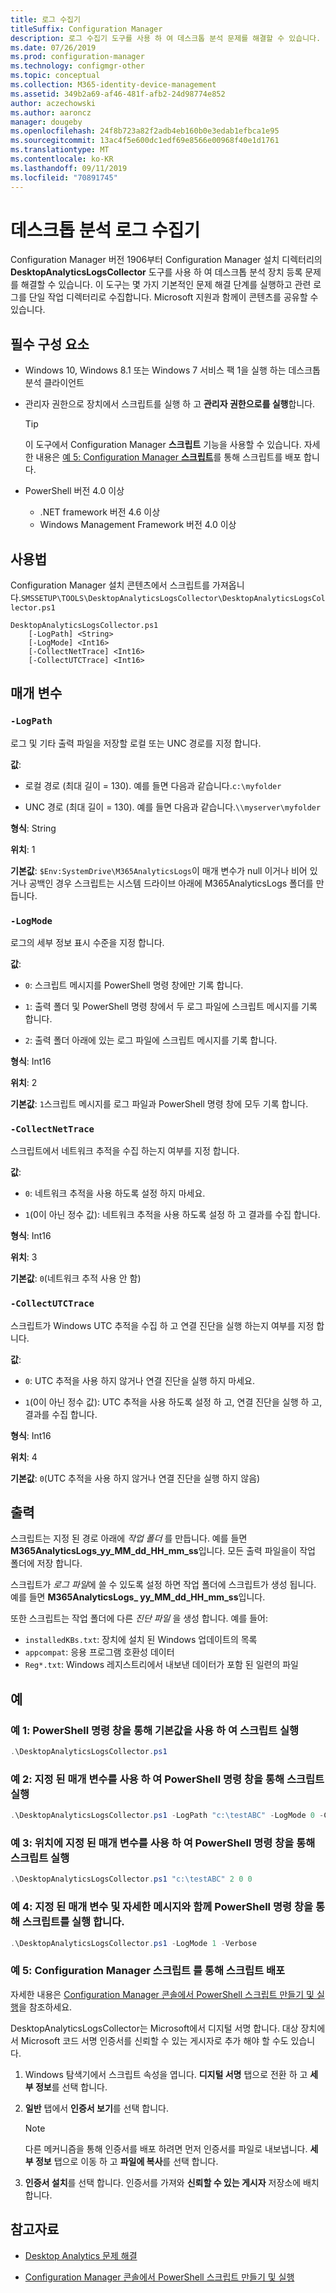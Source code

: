 ```yaml
---
title: 로그 수집기
titleSuffix: Configuration Manager
description: 로그 수집기 도구를 사용 하 여 데스크톱 분석 문제를 해결할 수 있습니다.
ms.date: 07/26/2019
ms.prod: configuration-manager
ms.technology: configmgr-other
ms.topic: conceptual
ms.collection: M365-identity-device-management
ms.assetid: 349b2a69-af46-481f-afb2-24d98774e852
author: aczechowski
ms.author: aaroncz
manager: dougeby
ms.openlocfilehash: 24f8b723a82f2adb4eb160b0e3edab1efbca1e95
ms.sourcegitcommit: 13ac4f5e600dc1edf69e8566e00968f40e1d1761
ms.translationtype: MT
ms.contentlocale: ko-KR
ms.lasthandoff: 09/11/2019
ms.locfileid: "70891745"
---
```

# <a name="desktop-analytics-log-collector"></a>데스크톱 분석 로그 수집기

Configuration Manager 버전 1906부터 Configuration Manager 설치 디렉터리의 **DesktopAnalyticsLogsCollector** 도구를 사용 하 여 데스크톱 분석 장치 등록 문제를 해결할 수 있습니다. 이 도구는 몇 가지 기본적인 문제 해결 단계를 실행하고 관련 로그를 단일 작업 디렉터리로 수집합니다. Microsoft 지원과 함께이 콘텐츠를 공유할 수 있습니다.


## <a name="prerequisites"></a>필수 구성 요소

- Windows 10, Windows 8.1 또는 Windows 7 서비스 팩 1을 실행 하는 데스크톱 분석 클라이언트

- 관리자 권한으로 장치에서 스크립트를 실행 하 고 **관리자 권한으로를 실행**합니다.

    > [!Tip]
    > 이 도구에서 Configuration Manager **스크립트** 기능을 사용할 수 있습니다. 자세한 내용은 [예 5: Configuration Manager **스크립트**](#bkmk_ex5)를 통해 스크립트를 배포 합니다.

- PowerShell 버전 4.0 이상
    - .NET framework 버전 4.6 이상
    - Windows Management Framework 버전 4.0 이상

## <a name="usage"></a>사용법

Configuration Manager 설치 콘텐츠에서 스크립트를 가져옵니다.`SMSSETUP\TOOLS\DesktopAnalyticsLogsCollector\DesktopAnalyticsLogsCollector.ps1`

``` Syntax
DesktopAnalyticsLogsCollector.ps1
    [-LogPath] <String>
    [-LogMode] <Int16>
    [-CollectNetTrace] <Int16>
    [-CollectUTCTrace] <Int16>
```

## <a name="parameters"></a>매개 변수

### `-LogPath`

로그 및 기타 출력 파일을 저장할 로컬 또는 UNC 경로를 지정 합니다.

**값**:

- 로컬 경로 (최대 길이 = 130). 예를 들면 다음과 같습니다.`c:\myfolder`

- UNC 경로 (최대 길이 = 130). 예를 들면 다음과 같습니다.`\\myserver\myfolder`

**형식**: String

**위치**: 1

**기본값**: `$Env:SystemDrive\M365AnalyticsLogs`이 매개 변수가 null 이거나 비어 있거나 공백인 경우 스크립트는 시스템 드라이브 아래에 M365AnalyticsLogs 폴더를 만듭니다.

### `-LogMode`

로그의 세부 정보 표시 수준을 지정 합니다.

**값**:

- `0`: 스크립트 메시지를 PowerShell 명령 창에만 기록 합니다.

- `1`: 출력 폴더 및 PowerShell 명령 창에서 두 로그 파일에 스크립트 메시지를 기록 합니다.

- `2`: 출력 폴더 아래에 있는 로그 파일에 스크립트 메시지를 기록 합니다.

**형식**: Int16

**위치**: 2

**기본값**: `1`스크립트 메시지를 로그 파일과 PowerShell 명령 창에 모두 기록 합니다.

### `-CollectNetTrace`

스크립트에서 네트워크 추적을 수집 하는지 여부를 지정 합니다.

**값**:

- `0`: 네트워크 추적을 사용 하도록 설정 하지 마세요.

- `1`(0이 아닌 정수 값): 네트워크 추적을 사용 하도록 설정 하 고 결과를 수집 합니다.

**형식**: Int16

**위치**: 3

**기본값**: `0`(네트워크 추적 사용 안 함)

### `-CollectUTCTrace`

스크립트가 Windows UTC 추적을 수집 하 고 연결 진단을 실행 하는지 여부를 지정 합니다.

**값**:

- `0`: UTC 추적을 사용 하지 않거나 연결 진단을 실행 하지 마세요.

- `1`(0이 아닌 정수 값): UTC 추적을 사용 하도록 설정 하 고, 연결 진단을 실행 하 고, 결과를 수집 합니다.

**형식**: Int16

**위치**: 4

**기본값**: `0`(UTC 추적을 사용 하지 않거나 연결 진단을 실행 하지 않음)


## <a name="output"></a>출력

스크립트는 지정 된 경로 아래에 *작업 폴더* 를 만듭니다. 예를 들면 **M365AnalyticsLogs_yy_MM_dd_HH_mm_ss**입니다. 모든 출력 파일을이 작업 폴더에 저장 합니다.

스크립트가 *로그 파일*에 쓸 수 있도록 설정 하면 작업 폴더에 스크립트가 생성 됩니다. 예를 들면 **M365AnalyticsLogs_ yy_MM_dd_HH_mm_ss**입니다.

또한 스크립트는 작업 폴더에 다른 *진단 파일* 을 생성 합니다. 예를 들어:

- `installedKBs.txt`: 장치에 설치 된 Windows 업데이트의 목록
- `appcompat`: 응용 프로그램 호환성 데이터
- `Reg*.txt`: Windows 레지스트리에서 내보낸 데이터가 포함 된 일련의 파일


## <a name="examples"></a>예

### <a name="bkmk_ex1"></a>예 1: PowerShell 명령 창을 통해 기본값을 사용 하 여 스크립트 실행

```PowerShell
.\DesktopAnalyticsLogsCollector.ps1
```

### <a name="bkmk_ex2"></a>예 2: 지정 된 매개 변수를 사용 하 여 PowerShell 명령 창을 통해 스크립트 실행

```PowerShell
.\DesktopAnalyticsLogsCollector.ps1 -LogPath "c:\testABC" -LogMode 0 -CollectNetTrace 0 -CollectUTCTrace 0
```

### <a name="bkmk_ex3"></a>예 3: 위치에 지정 된 매개 변수를 사용 하 여 PowerShell 명령 창을 통해 스크립트 실행

```PowerShell
.\DesktopAnalyticsLogsCollector.ps1 "c:\testABC" 2 0 0
```

### <a name="bkmk_ex4"></a>예 4: 지정 된 매개 변수 및 자세한 메시지와 함께 PowerShell 명령 창을 통해 스크립트를 실행 합니다.

```PowerShell
.\DesktopAnalyticsLogsCollector.ps1 -LogMode 1 -Verbose
```

### <a name="bkmk_ex5"></a>예 5: Configuration Manager **스크립트** 를 통해 스크립트 배포

자세한 내용은 [Configuration Manager 콘솔에서 PowerShell 스크립트 만들기 및 실행](/sccm/apps/deploy-use/create-deploy-scripts)을 참조하세요.

DesktopAnalyticsLogsCollector는 Microsoft에서 디지털 서명 합니다. 대상 장치에서 Microsoft 코드 서명 인증서를 신뢰할 수 있는 게시자로 추가 해야 할 수도 있습니다.

1. Windows 탐색기에서 스크립트 속성을 엽니다. **디지털 서명** 탭으로 전환 하 고 **세부 정보**를 선택 합니다.

1. **일반** 탭에서 **인증서 보기**를 선택 합니다.

    > [!Note]
    > 다른 메커니즘을 통해 인증서를 배포 하려면 먼저 인증서를 파일로 내보냅니다. **세부 정보** 탭으로 이동 하 고 **파일에 복사**를 선택 합니다.

1. **인증서 설치**를 선택 합니다. 인증서를 가져와 **신뢰할 수 있는 게시자** 저장소에 배치 합니다.


## <a name="see-also"></a>참고자료

- [Desktop Analytics 문제 해결](/sccm/desktop-analytics/troubleshooting)

- [Configuration Manager 콘솔에서 PowerShell 스크립트 만들기 및 실행](/sccm/apps/deploy-use/create-deploy-scripts)
